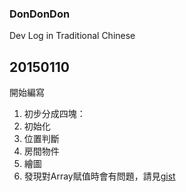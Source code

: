 ### DonDonDon
Dev Log in Traditional Chinese

## 20150110
開始編寫
1. 初步分成四塊：
  1. 初始化
  2. 位置判斷
  3. 房間物件
  4. 繪圖
2. 發現對Array賦值時會有問題，請見[gist](https://gist.github.com/MitsunChieh/27a3720053e6408aebbf)